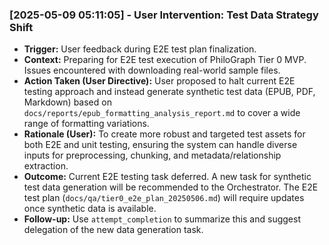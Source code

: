 ### [2025-05-09 05:11:05] - User Intervention: Test Data Strategy Shift
- **Trigger:** User feedback during E2E test plan finalization.
- **Context:** Preparing for E2E test execution of PhiloGraph Tier 0 MVP. Issues encountered with downloading real-world sample files.
- **Action Taken (User Directive):** User proposed to halt current E2E testing approach and instead generate synthetic test data (EPUB, PDF, Markdown) based on `docs/reports/epub_formatting_analysis_report.md` to cover a wide range of formatting variations.
- **Rationale (User):** To create more robust and targeted test assets for both E2E and unit testing, ensuring the system can handle diverse inputs for preprocessing, chunking, and metadata/relationship extraction.
- **Outcome:** Current E2E testing task deferred. A new task for synthetic test data generation will be recommended to the Orchestrator. The E2E test plan (`docs/qa/tier0_e2e_plan_20250506.md`) will require updates once synthetic data is available.
- **Follow-up:** Use `attempt_completion` to summarize this and suggest delegation of the new data generation task.